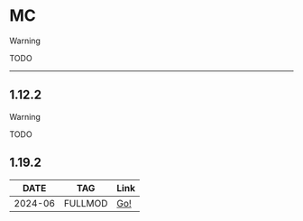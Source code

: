 # MC
> [!WARNING]
> TODO
---
## 1.12.2
> [!WARNING]
> TODO
## 1.19.2
|  DATE   |   TAG   | Link |
|---------|---------|-------------|
| 2024-06 | FULLMOD | [Go!](./2024-06/)